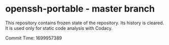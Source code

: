 # openssh-portable - master branch

This repository contains frozen state of the repository.
Its history is cleared. It is used only for static code
analysis with Codacy.

Commit Time: 1699957389